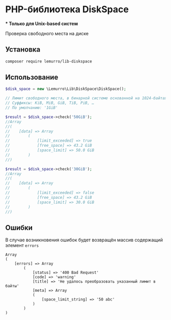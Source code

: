 # PHP-библиотека DiskSpace

**\* Только для Unix-based систем**

Проверка свободного места на диске

## Установка
```bash
composer require lemurro/lib-diskspace
```

## Использование
```php
$disk_space = new \Lemurro\Lib\DiskSpace\DiskSpace();

// Лимит свободного места, в бинарной системе основанной на 1024-байтах в килобайте
// Суффиксы: KiB, MiB, GiB, TiB, PiB, …
// По умолчанию: '1GiB'

$result = $disk_space->check('50GiB');
//Array
//(
//    [data] => Array
//        (
//            [limit_exceeded] => true
//            [free_space] => 43.2 GiB
//            [space_limit] => 50.0 GiB
//        )
//)

$result = $disk_space->check('30GiB');
//Array
//(
//    [data] => Array
//        (
//            [limit_exceeded] => false
//            [free_space] => 43.2 GiB
//            [space_limit] => 30.0 GiB
//        )
//)
```

## Ошибки
В случае возникновения ошибок будет возвращён массив содержащий элемент `errors`
```
Array
(
    [errors] => Array
        (
            [status] => '400 Bad Request'
            [code] => 'warning'
            [title] => 'Не удалось преобразовать указанный лимит в байты'
            [meta] => Array
            (
                [space_limit_string] => '50 abc'
            )
        )
)
```